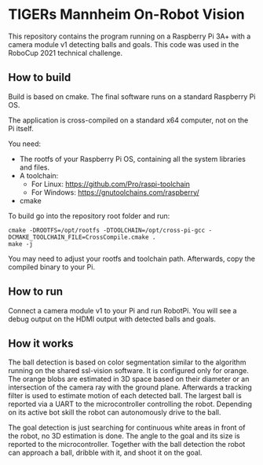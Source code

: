 # TIGERs Mannheim On-Robot Vision
This repository contains the program running on a Raspberry Pi 3A+ with a camera module v1 detecting balls and goals. This code was used in the RoboCup 2021 technical challenge.

## How to build
Build is based on cmake. The final software runs on a standard Raspberry Pi OS.

The application is cross-compiled on a standard x64 computer, not on the Pi itself.

You need:
 - The rootfs of your Raspberry Pi OS, containing all the system libraries and files.
 - A toolchain:
   - For Linux: https://github.com/Pro/raspi-toolchain
   - For Windows: https://gnutoolchains.com/raspberry/
 - cmake

To build go into the repository root folder and run:
```
cmake -DROOTFS=/opt/rootfs -DTOOLCHAIN=/opt/cross-pi-gcc -DCMAKE_TOOLCHAIN_FILE=CrossCompile.cmake .
make -j
```

You may need to adjust your rootfs and toolchain path.
Afterwards, copy the compiled binary to your Pi.

## How to run
Connect a camera module v1 to your Pi and run RobotPi. You will see a debug output on the HDMI output with detected balls and goals.

## How it works
The ball detection is based on color segmentation similar to the algorithm running on the shared ssl-vision software. It is configured only for orange. The orange blobs are estimated in 3D space based on their diameter or an intersection of the camera ray with the ground plane. Afterwards a tracking filter is used to estimate motion of each detected ball. The largest ball is reported via a UART to the microcontroller controlling the robot. Depending on its active bot skill the robot can autonomously drive to the ball.

The goal detection is just searching for continuous white areas in front of the robot, no 3D estimation is done. The angle to the goal and its size is reported to the microcontroller. Together with the ball detection the robot can approach a ball, dribble with it, and shoot it on the goal.
